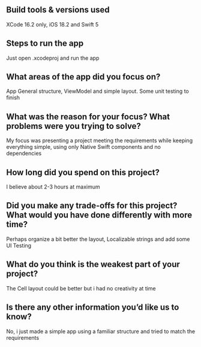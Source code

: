## Build tools & versions used
XCode 16.2 only, iOS 18.2 and Swift 5

## Steps to run the app
Just open .xcodeproj and run the app

## What areas of the app did you focus on?
App General structure, ViewModel and simple layout. Some unit testing to finish

## What was the reason for your focus? What problems were you trying to solve?
My focus was presenting a project meeting the requirements while keeping everything simple, using only Native Swift components and no dependencies

## How long did you spend on this project?
I believe about 2-3 hours at maximum

## Did you make any trade-offs for this project? What would you have done differently with more time?
Perhaps organize a bit better the layout, Localizable strings and add some UI Testing

## What do you think is the weakest part of your project?
The Cell layout could be better but i had no creativity at time

## Is there any other information you’d like us to know?
No, i just made a simple app using a familiar structure and tried to match the requirements

